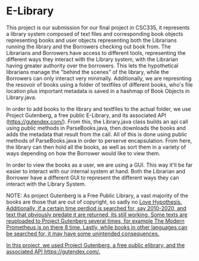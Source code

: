 # E-Library
This project is our submission for our final project in CSC335, it represents a library system composed of text files and corresponding book objects representing books and user objects representing both the Librarians running the library and the Borrowers checking out book from. The Librarians and Borrowers have access to different tools, representing the different ways they interact with the Library system, with the Librarian having greater authority over the borrowers. This lets the hypothetical librarians manage the "behind the scenes" of the library, while the Borrowers can only interact very minimally. Additionally, we are represnting the resovoir of books using a folder of textfiles of different books, who's file location plus important metadata is saved in a hashmap of Book Objects in Library.java.

In order to add books to the library and textfiles to the actual folder, we use Project Gutenberg, a free public E-Library, and its associated API (https://gutendex.com/). From this, the Library.java class builds an api call using public methods in ParseBooks.java, then downloads the books and adds the metadata that result from the call. All of this is done using public methods of ParseBooks.java in order to perserve encapsulation. From here, the library can then hold all the books, as well as sort them in a variety of ways depending on how the Borrower would like to view them. 

In order to view the books as a user, we are using a GUI. This way it'll be far easier to interact with our internal system at hand. Both the Librarian and Borrower have a different GUI to represent the different ways they can interact with the Library System.

NOTE: As project Gutenberg is a Free Public Library, a vast majority of the books are those that are out of copyright, so sadly no <u>Love Hypothesis<u>. Additionally, if a certain time perdiod is searched for, say 2010-2020, and text that obviously predate it are returned, its still working. Some texts are reuploaded to Project Gutenberg several times, for example <u>The Modern Prometheus<u> is on there 8 time. Lastly, while books in other languages can be searched for, it may have some unintended consequences.

In this project, we used Project Gutenberg, a free public elibrary, and the associated API https://gutendex.com/.


